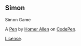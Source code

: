 Simon
-----
Simon Game

A [Pen](https://codepen.io/HomerAllen/pen/Ndrxmz) by [Homer Allen](http://codepen.io/HomerAllen) on [CodePen](http://codepen.io/).

[License](https://codepen.io/HomerAllen/pen/Ndrxmz/license).
